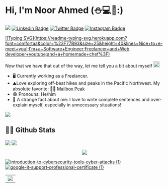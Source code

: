 # Hi, I'm Noor Ahmed (:snowman::computer::jack_o_lantern::)
![](https://komarev.com/ghpvc/?username=Noor-Ahmed-12)
[![Linkedin Badge](https://img.shields.io/badge/-LinkedIn-0e76a8?style=flat-square&logo=Linkedin&logoColor=white)](https://www.linkedin.com/in/noor-ahmed-shaikh-2989691b4)
[![Twitter Badge](https://img.shields.io/badge/-Twitter-00acee?style=flat-square&logo=Twitter&logoColor=white)](https://www.twitter.com/NoorShykh54?s=09)
[![Instagram Badge](https://img.shields.io/badge/-Instagram-e4405f?style=flat-square&logo=Instagram&logoColor=white)](https://www.instagram.com/noor_ahmed_shykh/)

[![Typing SVG](https://readme-typing-svg.herokuapp.com?font=comfortaa&color=%23F77B93&size=25&height=40&lines=Nice+to+e-meet+you!;I'm+a+Software+Engineer;Freelancer+and+Web developer+youtube;and+a+homemade+chef%3F)](https://git.io/typing-svg)

Now that we have that out of the way, let me tell you a bit about myself <img src="https://emojis.slackmojis.com/emojis/images/1520808873/3643/cool-doge.gif?1520808873" width="20" />

* 🖥️ Currently working as a Freelancer.
* ⛰️Love exploring off-beat hikes and peaks in the Pacific Northwest. My absolute favorite:  🥁🥁 <a href="https://www.wta.org/go-hiking/hikes/mailbox-peak">Mailbox Peak</a>
* 😄 Pronouns: He/him
* 🤯 A strange fact about me: I love to write complete sentences and over-explain myself, especially in unnecessary situations!

<p align="left">
  <img src="https://quotes-github-readme.vercel.app/api?type=horizontal&theme=light)](https://github.com/piyushsuthar/github-readme-quotes" />
</p>

## 👨‍💻 Github Stats

<img align="center" src="https://github-readme-stats.vercel.app/api?username=Noor-Ahmed-12&show_icons=true&theme=dracula" />

<img align="center" src="https://github-readme-stats.vercel.app/api/top-langs/?username=Noor-Ahmed-12&layout=compact" />


<p align="center">
  <img src="https://capsule-render.vercel.app/api?type=waving&color=gradient&height=110&section=footer&animation=twinkling"/>
</p>


[
![introduction-to-cybersecurity-tools-cyber-attacks (1)](https://user-images.githubusercontent.com/60597399/111895867-cf5c4400-89d2-11eb-83a8-e69040cb0849.png)
](https://www.youracclaim.com/badges/28e2fe95-1973-4fd9-b519-a70624463684/public_url) [![google-it-support-professional-certificate (1)](https://user-images.githubusercontent.com/60597399/111895936-38dc5280-89d3-11eb-9fee-afca715d630f.png)](https://www.youracclaim.com/badges/a444519f-0b91-4380-89f2-bf63685a4c31/public_url)


<table align="center">
  <tr>
    <td align="center" style="padding=0;width=50%;">
      <img src="https://github-readme-stats.vercel.app/api/?username=Noor-Ahmed-12&title_color=4F8CC9&text_color=9f9f9f&show_icons=true&bg_color=00000000&hide_border=true&icon_color=4F8CC9&hide_title=true&count_private=true" />
    </td>
  </tr>
</table>
